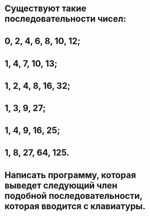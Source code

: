 # Существуют такие последовательности чисел:
# 0, 2, 4, 6, 8, 10, 12;
# 1, 4, 7, 10, 13;
# 1, 2, 4, 8, 16, 32;
# 1, 3, 9, 27;
# 1, 4, 9, 16, 25;
# 1, 8, 27, 64, 125.
# Написать программу, которая выведет следующий член подобной последовательности, которая вводится с клавиатуры.
